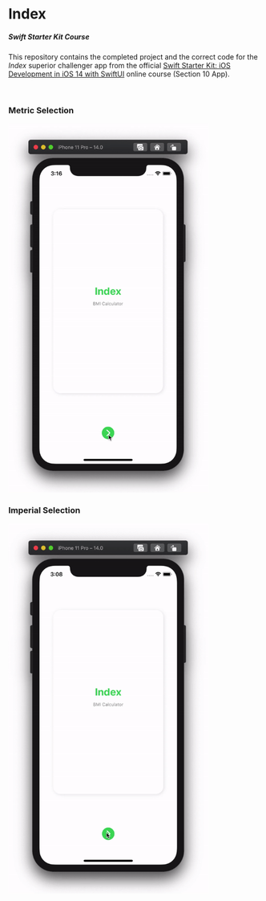 # Index
##### Swift Starter Kit Course

This repository contains the completed project and the correct code for the *Index* superior challenger app from the official [Swift Starter Kit: iOS Development in iOS 14 with SwiftUI](https://www.udemy.com/course/3270668/) online course (Section 10 App).

<br>

### Metric Selection
<img src="Project Resources/AppComplete_Index_Metric.gif" width="400"/>

### Imperial Selection
<img src="Project Resources/AppComplete_Index_Imperial.gif" width="400"/>

